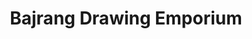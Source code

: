 ---
title: "Bajrang Drawing Emporium"
url: /varanasi/bajrang-drawing-emporium/
shop: office supplies
---